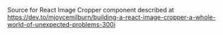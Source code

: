 Source for React Image Cropper component described at https://dev.to/mjoycemilburn/building-a-react-image-cropper-a-whole-world-of-unexpected-problems-300i
